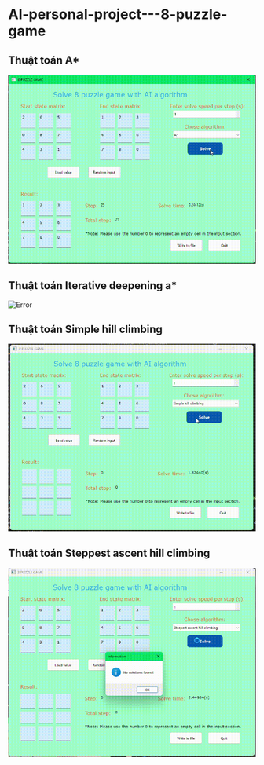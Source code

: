 # AI-personal-project---8-puzzle-game
## Thuật toán A*
![Error](gif/AStart.gif)
## Thuật toán Iterative deepening a*
![Error](gif/IDA*.gif)
## Thuật toán Simple hill climbing
![Error](gif/SHC.gif)
## Thuật toán Steppest ascent hill climbing
![Error](gif/SAHC.gif)

